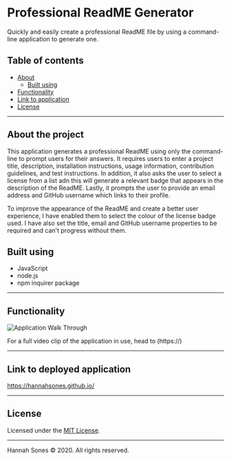 # Professional ReadME Generator
Quickly and easily create a professional ReadME file by using a command-line application to generate one.

## Table of contents
* [About](#about-the-project)
  * [Built using](#built-using)
* [Functionality](#functionality)
* [Link to application](#link-to-deployed-application)
* [License](License)

----------

## About the project
This application generates a professional ReadME using only the command-line to prompt users for their answers. It requires users to enter a project title, description, installation instructions, usage information, contribution guidelines, and test instructions. In addition, it also asks the user to select a license from a list adn this will generate a relevant badge that appears in the description of the ReadME. Lastly, it prompts the user to provide an email address and GitHub username which links to their profile.

To improve the appearance of the ReadME and create a better user experience, I have enabled them to select the colour of the license badge used. I have also set the title, email and GitHub username properties to be required and can't progress without them. 

## Built using
* JavaScript
* node.js
* npm inquirer package

----------

## Functionality

![Application Walk Through](add)

For a full video clip of the application in use, head to (https://)


--------------
## Link to deployed application
https://hannahsones.github.io/

------------
## License

Licensed under the [MIT License](https://choosealicense.com/licenses/mit/).

-------------

Hannah Sones © 2020. All rights reserved.
